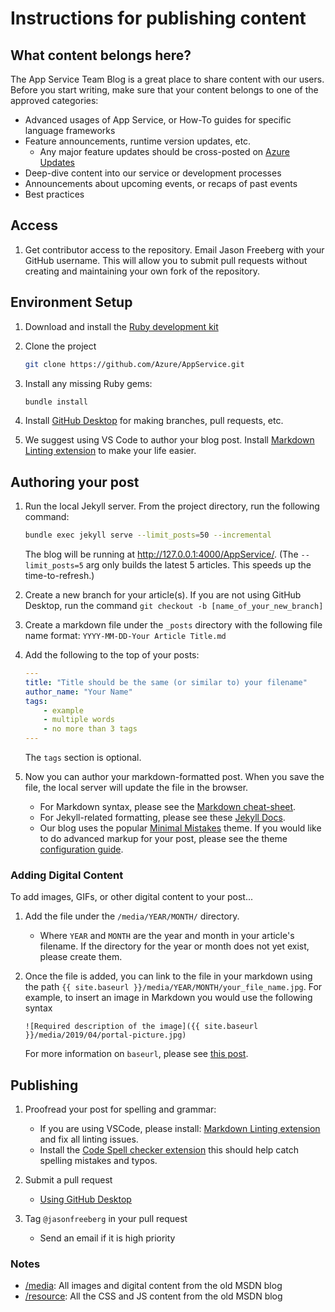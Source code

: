 # Instructions for publishing content

## What content belongs here?

The App Service Team Blog is a great place to share content with our users. Before you start writing, make sure that your content belongs to one of the approved categories:

- Advanced usages of App Service, or How-To guides for specific language frameworks
- Feature announcements, runtime version updates, etc.
  - Any major feature updates should be cross-posted on [Azure Updates](https://azure.microsoft.com/blog/)
- Deep-dive content into our service or development processes
- Announcements about upcoming events, or recaps of past events
- Best practices

## Access

1. Get contributor access to the repository. Email Jason Freeberg with your GitHub username. This will allow you to submit pull requests without creating and maintaining your own fork of the repository.

## Environment Setup

1. Download and install the [Ruby development kit](https://jekyllrb.com/docs/installation/)

1. Clone the project

    ```bash
    git clone https://github.com/Azure/AppService.git
    ```

1. Install any missing Ruby gems:

    ```bash
    bundle install
    ```

1. Install [GitHub Desktop](https://desktop.github.com/) for making branches, pull requests, etc.

1. We suggest using VS Code to author your blog post. Install [Markdown Linting extension](https://marketplace.visualstudio.com/items?itemName=DavidAnson.vscode-markdownlint) to make your life easier.

## Authoring your post

1. Run the local Jekyll server. From the project directory, run the following command:

    ```bash
    bundle exec jekyll serve --limit_posts=50 --incremental
    ```

    The blog will be running at <http://127.0.0.1:4000/AppService/>. (The `--limit_posts=5` arg only builds the latest 5 articles. This speeds up the time-to-refresh.)

1. Create a new branch for your article(s). If you are not using GitHub Desktop, run the command `git checkout -b [name_of_your_new_branch]`

1. Create a markdown file under the `_posts` directory with the following file name format: `YYYY-MM-DD-Your Article Title.md`

1. Add the following to the top of your posts:

    ```yaml
    ---
    title: "Title should be the same (or similar to) your filename"
    author_name: "Your Name"
    tags:
        - example
        - multiple words
        - no more than 3 tags
    ---
    ```

    The `tags` section is optional.

1. Now you can author your markdown-formatted post. When you save the file, the local server will update the file in the browser.

    - For Markdown syntax, please see the [Markdown cheat-sheet](https://github.com/adam-p/markdown-here/wiki/Markdown-Cheatsheet).
    - For Jekyll-related formatting, please see these [Jekyll Docs](https://jekyllrb.com/docs/posts/).
    - Our blog uses the popular [Minimal Mistakes](https://github.com/mmistakes) theme. If you would like to do advanced markup for your post, please see the theme [configuration guide](https://mmistakes.github.io/minimal-mistakes/docs/posts/).

### Adding Digital Content

To add images, GIFs, or other digital content to your post...

1. Add the file under the `/media/YEAR/MONTH/` directory.
    - Where `YEAR` and `MONTH` are the year and month in your article's filename. If the directory for the year or month does not yet exist, please create them.
1. Once the file is added, you can link to the file in your markdown using the path `{{ site.baseurl }}/media/YEAR/MONTH/your_file_name.jpg`. For example, to insert an image in Markdown you would use the following syntax

    ```text
    ![Required description of the image]({{ site.baseurl }}/media/2019/04/portal-picture.jpg)
    ```

    For more information on `baseurl`, please see [this post](https://byparker.com/blog/2014/clearing-up-confusion-around-baseurl/).

## Publishing

1. Proofread your post for spelling and grammar:

    - If you are using VSCode, please install: [Markdown Linting extension](https://marketplace.visualstudio.com/items?itemName=DavidAnson.vscode-markdownlint) and fix all linting issues.
    - Install the [Code Spell checker extension](https://marketplace.visualstudio.com/items?itemName=streetsidesoftware.code-spell-checker) this should help catch spelling mistakes and typos.

1. Submit a pull request

    - [Using GitHub Desktop](https://help.github.com/en/desktop/contributing-to-projects/creating-a-pull-request)

1. Tag `@jasonfreeberg` in your pull request
    - Send an email if it is high priority

### Notes

- [/media](/media): All images and digital content from the old MSDN blog
- [/resource](/resource): All the CSS and JS content from the old MSDN blog
